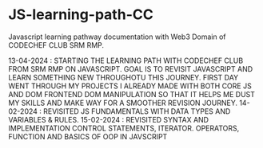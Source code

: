 # JS-learning-path-CC
Javascript learning pathway documentation with Web3 Domain of CODECHEF CLUB SRM RMP. 

13-04-2024 : STARTING THE LEARNING PATH WITH CODECHEF CLUB FROM SRM RMP ON JAVASCRIPT. GOAL IS TO REVISIT JAVASCRIPT AND LEARN SOMETHING NEW THROUGHOTU THIS JOURNEY. FIRST DAY WENT THROUGH MY PROJECTS I ALREADY MADE WITH BOTH CORE JS AND DOM FRONTEND DOM MANIPULATION SO THAT IT HELPS ME DUST MY SKILLS AND MAKE WAY FOR A SMOOTHER REVISION JOURNEY.
14-02-2024 : REVISITED JS FUNDAMENTALS WITH DATA TYPES AND VARIABLES & RULES.
15-02-2024 : REVISITED SYNTAX AND IMPLEMENTATION CONTROL STATEMENTS, ITERATOR. OPERATORS, FUNCTION AND BASICS OF OOP IN JAVSCRIPT

